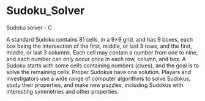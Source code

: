 # Sudoku_Solver
Sudoku solver - C

A standard Sudoku contains 81 cells, in a 9×9 grid, and has 9 boxes, each box being the intersection of the first, middle, or last 3 rows, and the first, middle, or last 3 columns. Each cell may contain a number from one to nine, and each number can only occur once in each row, column, and box. A Sudoku starts with some cells containing numbers (clues), and the goal is to solve the remaining cells. Proper Sudokus have one solution. Players and investigators use a wide range of computer algorithms to solve Sudokus, study their properties, and make new puzzles, including Sudokus with interesting symmetries and other properties.
